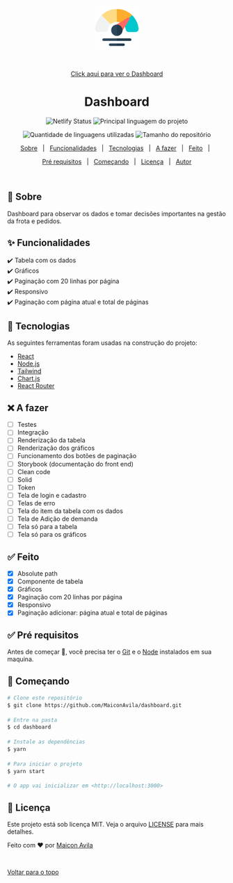 <div align="center" id="top"> 
  <img src="./public/assets/dashboard.png" alt="Ícone de Dashboard" style="width:100px;"/>

  &#xa0;

  <a href="https://dashboard.netlify.com">Click aqui para ver o Dashboard</a>
</div>

<h1 align="center">Dashboard</h1>

<p align="center">
  <img alt="Netlify Status" src="https://api.netlify.com/api/v1/badges/1fc860ea-9f71-4e77-a336-025271861e12/deploy-status">
  <img alt="Principal linguagem do projeto" src="https://img.shields.io/github/languages/top/MaiconAvila/dashboard?color=56BEB8">
</p>
<p align="center">
  <img alt="Quantidade de linguagens utilizadas" src="https://img.shields.io/github/languages/count/MaiconAvila/dashboard?color=56BEB8">
  <img alt="Tamanho do repositório" src="https://img.shields.io/github/repo-size/MaiconAvila/dashboard?color=56BEB8">
</p>

<!-- Status -->

<!-- <h4 align="center"> 
	🚧  Dashboard 🚀 Em construção...  🚧
</h4> 

<hr> -->

<p align="center">
  <a href="#dart-sobre">Sobre</a> &#xa0; | &#xa0; 
  <a href="#sparkles-funcionalidades">Funcionalidades</a> &#xa0; | &#xa0;
  <a href="#rocket-tecnologias">Tecnologias</a> &#xa0; | &#xa0;
  <a href="#x-A-fazer">A fazer</a> &#xa0; | &#xa0;
  <a href="#white_check_mark-Feito">Feito</a> &#xa0; | &#xa0;
</p>
<p align="center">
  <a href="#white_check_mark-pré-requisitos">Pré requisitos</a> &#xa0; | &#xa0;
  <a href="#checkered_flag-começando">Começando</a> &#xa0; | &#xa0;
  <a href="#memo-licença">Licença</a> &#xa0; | &#xa0;
  <a href="https://github.com/MaiconAvila" target="_blank">Autor</a>
</p>

<br>

## :dart: Sobre ##

Dashboard para observar os dados e tomar decisões importantes na gestão da frota e pedidos.

## :sparkles: Funcionalidades ##

:heavy_check_mark: Tabela com os dados\
:heavy_check_mark: Gráficos\
:heavy_check_mark: Paginação com 20 linhas por página\
:heavy_check_mark: Responsivo\
:heavy_check_mark: Paginação com página atual e total de páginas

## :rocket: Tecnologias ##

As seguintes ferramentas foram usadas na construção do projeto:

- [React](https://pt-br.reactjs.org/)
- [Node.js](https://nodejs.org/en/)
- [Tailwind](https://tailwindcss.com/)
- [Chart.js](https://www.chartjs.org/docs/latest/)
- [React Router](https://reactrouter.com/en/v6.3.0/getting-started/overview)

## :x: A fazer ##
- [ ]  Testes
  - [ ]  Integração
  - [ ]  Renderização da tabela
  - [ ]  Renderização dos gráficos
  - [ ]  Funcionamento dos botões de paginação
- [ ]  Storybook (documentação do front end)
- [ ]  Clean code
- [ ]  Solid
- [ ]  Token
- [ ]  Tela de login e cadastro
- [ ]  Telas de erro
- [ ]  Tela do item da tabela com os dados
- [ ]  Tela de Adição de demanda
- [ ]  Tela só para a tabela
- [ ]  Tela só para os gráficos

## :white_check_mark: Feito ##
- [x]  Absolute path
- [x]  Componente de tabela
- [x]  Gráficos
- [x]  Paginação com 20 linhas por página
- [x]  Responsivo
- [x]  Paginação adicionar: página atual e total de páginas

## :white_check_mark: Pré requisitos ##

Antes de começar :checkered_flag:, você precisa ter o [Git](https://git-scm.com) e o [Node](https://nodejs.org/en/) instalados em sua maquina.

## :checkered_flag: Começando ##

```bash
# Clone este repositório
$ git clone https://github.com/MaiconAvila/dashboard.git

# Entre na pasta
$ cd dashboard

# Instale as dependências
$ yarn

# Para iniciar o projeto
$ yarn start

# O app vai inicializar em <http://localhost:3000>
```

## :memo: Licença ##

Este projeto está sob licença MIT. Veja o arquivo [LICENSE](LICENSE.md) para mais detalhes.


Feito com :heart: por <a href="https://github.com/MaiconAvila" target="_blank">Maicon Avila</a>

&#xa0;

<a href="#top">Voltar para o topo</a>
